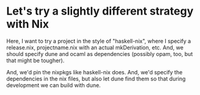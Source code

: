 # Let's try a slightly different strategy with Nix

Here, I want to try a project in the style of "haskell-nix", 
where I specify a release.nix, projectname.nix with an actual
mkDerivation, etc. And, we should specify dune and ocaml
as dependencies (possibly opam, too, but that might be tougher).

And, we'd pin the nixpkgs like haskell-nix does. And, we'd
specify the dependencies in the nix files, but also let dune
find them so that during development we can build with dune.


